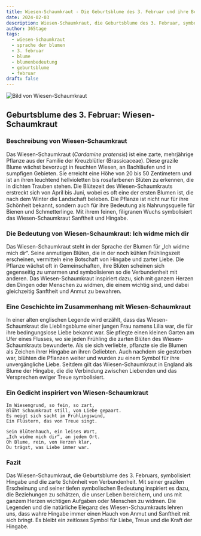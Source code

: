 ```yaml
---
title: Wiesen-Schaumkraut - Die Geburtsblume des 3. Februar und ihre Bedeutung
date: 2024-02-03
description: Wiesen-Schaumkraut, die Geburtsblume des 3. Februar, symbolisiert Ich widme mich dir. Erfahre mehr über ihre Geschichte, Bedeutung und Symbolik in der Sprache der Blumen.
author: 365tage
tags:
  - wiesen-Schaumkraut
  - sprache der blumen
  - 3. februar
  - blume
  - blumenbedeutung
  - geburtsblume
  - februar
draft: false
---
```


![Bild von Wiesen-Schaumkraut](https://cdn.pixabay.com/photo/2020/04/13/17/30/cuckoo-5039419_1280.jpg#center)

## Geburtsblume des 3. Februar: Wiesen-Schaumkraut

### Beschreibung von Wiesen-Schaumkraut

Das Wiesen-Schaumkraut (_Cardamine pratensis_) ist eine zarte, mehrjährige Pflanze aus der Familie der Kreuzblütler (Brassicaceae). Diese grazile Blume wächst bevorzugt in feuchten Wiesen, an Bachläufen und in sumpfigen Gebieten. Sie erreicht eine Höhe von 20 bis 50 Zentimetern und ist an ihren leuchtend hellvioletten bis rosafarbenen Blüten zu erkennen, die in dichten Trauben stehen. Die Blütezeit des Wiesen-Schaumkrauts erstreckt sich von April bis Juni, wobei es oft eine der ersten Blumen ist, die nach dem Winter die Landschaft beleben. Die Pflanze ist nicht nur für ihre Schönheit bekannt, sondern auch für ihre Bedeutung als Nahrungsquelle für Bienen und Schmetterlinge. Mit ihrem feinen, filigranen Wuchs symbolisiert das Wiesen-Schaumkraut Sanftheit und Hingabe.

### Die Bedeutung von Wiesen-Schaumkraut: Ich widme mich dir

Das Wiesen-Schaumkraut steht in der Sprache der Blumen für „Ich widme mich dir“. Seine anmutigen Blüten, die in der noch kühlen Frühlingszeit erscheinen, vermitteln eine Botschaft von Hingabe und zarter Liebe. Die Pflanze wächst oft in Gemeinschaften, ihre Blüten scheinen sich gegenseitig zu umarmen und symbolisieren so die Verbundenheit mit anderen. Das Wiesen-Schaumkraut inspiriert dazu, sich mit ganzem Herzen den Dingen oder Menschen zu widmen, die einem wichtig sind, und dabei gleichzeitig Sanftheit und Anmut zu bewahren.

### Eine Geschichte im Zusammenhang mit Wiesen-Schaumkraut

In einer alten englischen Legende wird erzählt, dass das Wiesen-Schaumkraut die Lieblingsblume einer jungen Frau namens Lilia war, die für ihre bedingungslose Liebe bekannt war. Sie pflegte einen kleinen Garten am Ufer eines Flusses, wo sie jeden Frühling die zarten Blüten des Wiesen-Schaumkrauts bewunderte. Als sie sich verliebte, pflanzte sie die Blumen als Zeichen ihrer Hingabe an ihren Geliebten. Auch nachdem sie gestorben war, blühten die Pflanzen weiter und wurden zu einem Symbol für ihre unvergängliche Liebe. Seitdem gilt das Wiesen-Schaumkraut in England als Blume der Hingabe, die die Verbindung zwischen Liebenden und das Versprechen ewiger Treue symbolisiert.

### Ein Gedicht inspiriert von Wiesen-Schaumkraut

```
Im Wiesengrund, so fein, so zart,  
Blüht Schaumkraut still, von Liebe gepaart.  
Es neigt sich sacht im Frühlingswind,  
Ein Flüstern, das von Treue singt.  

Sein Blütenhauch, ein leises Wort,  
„Ich widme mich dir“, an jedem Ort.  
Oh Blume, rein, von Herzen klar,  
Du trägst, was Liebe immer war.  
```

### Fazit

Das Wiesen-Schaumkraut, die Geburtsblume des 3. Februars, symbolisiert Hingabe und die zarte Schönheit von Verbundenheit. Mit seiner grazilen Erscheinung und seiner tiefen symbolischen Bedeutung inspiriert es dazu, die Beziehungen zu schätzen, die unser Leben bereichern, und uns mit ganzem Herzen wichtigen Aufgaben oder Menschen zu widmen. Die Legenden und die natürliche Eleganz des Wiesen-Schaumkrauts lehren uns, dass wahre Hingabe immer einen Hauch von Anmut und Sanftheit mit sich bringt. Es bleibt ein zeitloses Symbol für Liebe, Treue und die Kraft der Hingabe.
